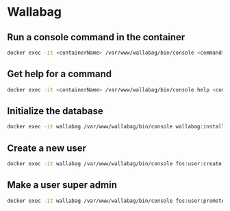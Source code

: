# Wallabag

## Run a console command in the container

```bash
docker exec -it <containerName> /var/www/wallabag/bin/console <command> --env=prod
```

## Get help for a command

```bash
docker exec -it <containerName> /var/www/wallabag/bin/console help <command> --env=prod
```

## Initialize the database

```bash
docker exec -it wallabag /var/www/wallabag/bin/console wallabag:install --env=prod --no-interaction
```

## Create a new user

```bash
docker exec -it wallabag /var/www/wallabag/bin/console fos:user:create --env=prod
```

## Make a user super admin

```bash
docker exec -it wallabag /var/www/wallabag/bin/console fos:user:promote <user> --super --env=prod
```

